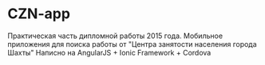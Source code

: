 # CZN-app
Практическая часть дипломной работы 2015 года.
Мобильное приложения для поиска работы от "Центра занятости населения города Шахты"
Написно  на AngularJS + Ionic Framework + Cordova
